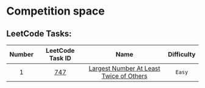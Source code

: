 # Competition space

## LeetCode Tasks:

| Number  | LeetCode Task ID  | Name                                                | Difficulty  |
| :-----: | :--------------:  | :------------------------------------------------:  | :---------: |
| 1       | [747][leetcode-1] | [Largest Number At Least Twice of Others][github-1] | `Easy`      |


[leetcode-1]: https://leetcode.com/problems/largest-number-at-least-twice-of-others/
[github-1]: https://github.com/Xelerezex/747-largest-number-at-least-twice-of-others.git
